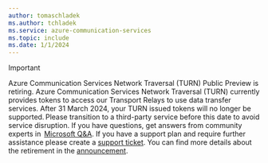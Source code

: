 ```yaml
---
author: tomaschladek
ms.author: tchladek
ms.service: azure-communication-services
ms.topic: include
ms.date: 1/1/2024
---
```

> [!IMPORTANT]
> Azure Communication Services Network Traversal (TURN) Public Preview is retiring. Azure Communication Services Network Traversal (TURN) currently provides tokens to access our Transport Relays to use data transfer services. After 31 March 2024, your TURN issued tokens will no longer be supported. Please transition to a third-party service before this date to avoid service disruption. If you have questions, get answers from community experts in  [Microsoft Q&A](https://aka.ms/AAjoeog). If you have a support plan and require further assistance please create a [support ticket](https://portal.azure.com/#view/Microsoft_Azure_Support/HelpAndSupportBlade/~/overview). You can find more details about the retirement in the [announcement](https://azure.microsoft.com/updates/retirement-notice-azure-communication-services-network-traversal-turn-public-preview-is-retiring/).
